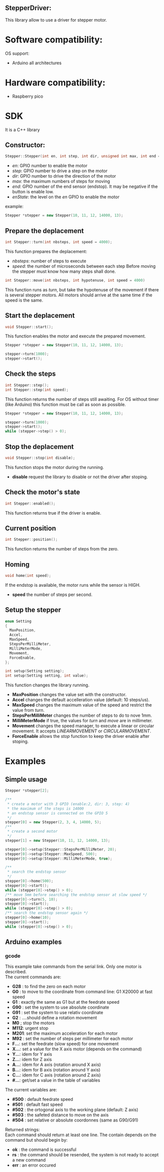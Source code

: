 StepperDriver:
---

This library allow to use a driver for stepper motor.

# Software compatibility:

OS support:
 * Arduino all architectures

# Hardware compatibility:

 * Raspberry pico

# SDK

It is a C++ library

## Constructor:
```C++
Stepper::Stepper(int en, int step, int dir, unsigned int max, int end = -1, int enState = false);
```

 * _en_: GPIO number to enable the motor
 * _step_: GPIO number to drive a step on the motor
 * _dir_: GPIO number to drive the direction of the motor
 * _max_: the maximum numbers of steps for moving
 * _end_: GPIO number of the end sensor (endstop). It may be negative if the button is enable low.
 * _enState_: the level on the _en_ GPIO to enable the motor

example:
```C++
Stepper *stepper = new Stepper(10, 11, 12, 14000, 13);
```
## Prepare the deplacement
```C++
int Stepper::turn(int nbsteps, int speed = 4000);
```

This function prepares the deplacement:
 * _nbsteps_: number of steps to execute
 * _speed_: the number of microseconds between each step
Before moving the stepper must know how many steps shall done.

```C++
int Stepper::move(int nbsteps, int hypotenuse, int speed = 4000)
```

This function runs as *turn*, but take the hypotenuse of the movement if there is several stepper motors. All motors should arrive at the same time if the speed is the same.

## Start the deplacement
```C++
void Stepper::start();
```

This function enables the motor and execute the prepared movement.

```C++
Stepper *stepper = new Stepper(10, 11, 12, 14000, 13);

stepper->turn(1000);
stepper->start();
```

## Check the steps
```C++
int Stepper::step();
int Stepper::step(int speed);
```

This function returns the number of steps still awaiting.
For OS without timer (like Arduino) this function must be call as soon as possible.

```C++
Stepper *stepper = new Stepper(10, 11, 12, 14000, 13);

stepper->turn(1000);
stepper->start();
while (stepper->step() > 0);
```

## Stop the deplacement
```C++
void Stepper::stop(int disable);
```

This function stops the motor during the running.

 * **disable** request the library to disable or not the driver after stoping.

## Check the motor's state
```C++
int Stepper::enabled();
```

This function returns true if the driver is enable.

## Current position
```C++
int Stepper::position();
```

This function returns the number of steps from the zero.

## Homing
```C++
void home(int speed);
```

If the endstop is available, the motor runs while the sensor is HIGH.
 * **speed** the number of steps per second.

## Setup the stepper
```C++
enum Setting
{
  MaxPosition,
  Accel,
  MaxSpeed,
  StepsPerMilliMeter,
  MilliMeterMode,
  Movement,
  ForceEnable,
};

int setup(Setting setting);
int setup(Setting setting, int value);
```

This function changes the library running.
 * **MaxPosition** changes the value set with the constructor.
 * **Accel** changes the default accelleration value (default: 10 steps/us).
 * **MaxSpeed** changes the maximum value of the speed and restrict the value from *turn*.
 * **StepsPerMilliMeter** changes the number of steps to do to nove 1mm.
 * **MilliMeterMode** if true, the values for *turn* and *move* are in millimeter.
 * **Movement** changes the speed manager, to execute a linear or circular movement. It accepts *LINEARMOVEMENT* or *CIRCULARMOVEMENT*.
 * **ForceEnable** allows the *stop* function to keep the driver enable after stoping.

# Examples
## Simple usage

```C++
Stepper *stepper[2];

/**
 * create a motor with 3 GPIO (enable:2, dir: 3, step: 4)
 * the maximum of the steps is 14000
 * an endstop sensor is connected on the GPIO 5
 */
stepper[0] = new Stepper(2, 3, 4, 14000, 5);
/**
 * create a second motor
 */
stepper[1] = new Stepper(10, 11, 12, 14000, 13);

stepper[0]->setup(Stepper::StepsPerMilliMeter, 20);
stepper[0]->setup(Stepper::MaxSpeed, 500);
stepper[0]->setup(Stepper::MilliMeterMode, true);

/**
 * search the endstop sensor
 */
stepper[0]->home(500);
stepper[0]->start();
while (stepper[0]->step() > 0);
/** move 5mm before searching the endstop sensor at slow speed */
stepper[0]->turn(5, 10);
stepper[0]->start();
while (stepper[0]->step() > 0);
/** search the endstop sensor again */
stepper[0]->home(10);
stepper[0]->start();
while (stepper[0]->step() > 0);


```

## Arduino examples
### gcode
This example take commands from the serial link. Only one motor is described.  
The current commands are:

 * **G28** : to find the zero on each motor
 * **G0**  : to move to the coordinate from command line: G1 X20000 at fast speed
 * **G1**  : exactly the same as G1 but at the feedrate speed
 * **G90** : set the system to use absolute coordinate
 * **G91** : set the system to use relativ coordinate
 * **G2**  : ....should define a rotation movement
 * **M0**  ; stop the motors
 * **M112**: urgent stop
 * **M201**: set the maximum acceleration for each motor
 * **M92** : set the number of steps per millimeter for each motor
 * **F...**: set the feedrate (slow speed) for one movement
 * **X...**: set a value for the X axis motor (depends on the command)
 * **Y...**: idem for Y axis
 * **Z...**: idem for Z axis
 * **A...**: idem for A axis (rotation around X axis)
 * **B...**: idem for B axis (rotation around Y axis)
 * **C...**: idem for C axis (rotation around Z axis)
 * **#...**: get/set a value in the table of variables

The current variables are:
 * **#500** : default feedrate speed
 * **#501** : default fast speed
 * **#502** : the ortogonal axis to the working plane (default: Z axis)
 * **#503** : the safeted distance to move on the axis
 * **#504** : set relative or absolute coordonnes (same as G90/G91)

Returned strings:  
Each command should return at least one line. The contain depends on the command but should begin by:
 * **ok**  : the command is successful
 * **rs**  : the command should be resended, the system is not ready to accept a new command
 * **err** : an error occured
